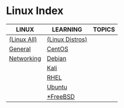 # Linux Index

|LINUX|LEARNING|TOPICS|
|---|---|---|
|[(Linux All)](linux-all-index)|[(Linux Distros)](linux-distros-index)||
|[General](linux-general)|[CentOS](linux-centos)||
|[Networking](linux-networking)|[Debian](linux-debian)||
||[Kali](linux-kali)||
||[RHEL](linux-rhel)||
||[Ubuntu](linux-ubuntu)||
||[*FreeBSD](freebsd.md)||
